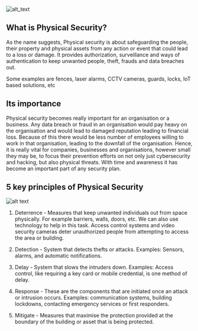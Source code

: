 ![alt_text](https://www.jigsawacademy.com/wp-content/uploads/2021/02/CS-01-13-scaled.jpg)

## What is Physical Security? 

As the name suggests, Physical security is about safeguarding the people, their property and physical assets from any action or event that could lead to a loss or damage. It provides authorization, surveillance and ways of authentication to keep unwanted people, theft, frauds and data breaches out. 

Some examples are fences, laser alarms, CCTV cameras, guards, locks, IoT based solutions, etc

## Its importance

Physical security becomes really important for an organisation or a business. Any data breach or fraud in an organisation would pay heavy on the organisation and would lead to damaged reputation leading to financial loss. Because of this there would be less number of employees willing to work in that organisation, leading to the downfall of the organisation. Hence, it is really vital for companies, businesses and organisations, however small they may be, to focus their prevention efforts on not only just cybersecurity and hacking, but also physical threats. With time and awareness it has become an important part of any security plan.

## 5 key principles of Physical Security
![alt text](https://hssecurity.com/wp-content/uploads/2019/11/Physical-Security-Checklist.jpg)

1. Deterrence - Measures that keep unwanted individuals out from space physically. For example barriers, walls, doors, etc. We can also use technology to help in this task. Access control systems and video security cameras deter unauthorized people from attempting to access the area or building. 

2. Detection - System that detects thefts or attacks. Examples: Sensors, alarms, and automatic notifications. 

3. Delay - System that slows the intruders down. Examples: Access control, like requiring a key card or mobile credential, is one method of delay. 

4. Response - These are the components that are initiated once an attack or intrusion occurs. Examples: communication systems, building lockdowns, contacting emergency services or first responders. 

5. Mitigate - Measures that maximise the protection provided at the boundary of the building or asset that is being protected. 
